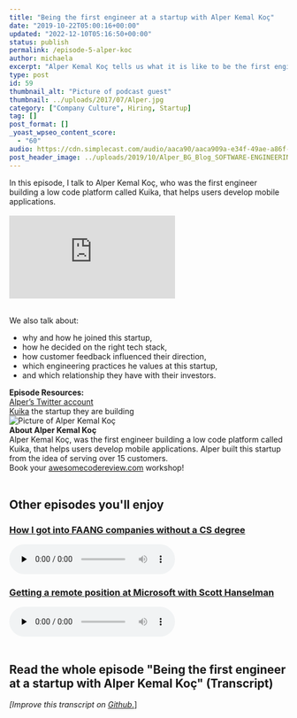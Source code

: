 ```yaml
---
title: "Being the first engineer at a startup with Alper Kemal Koç"
date: "2019-10-22T05:00:16+00:00"
updated: "2022-12-10T05:16:50+00:00"
status: publish
permalink: /episode-5-alper-koc
author: michaela
excerpt: "Alper Kemal Koç tells us what it is like to be the first engineer in a startup."
type: post
id: 59
thumbnail_alt: "Picture of podcast guest"
thumbnail: ../uploads/2017/07/Alper.jpg
category: ["Company Culture", Hiring, Startup]
tag: []
post_format: []
_yoast_wpseo_content_score:
  - "60"
audio: https://cdn.simplecast.com/audio/aaca90/aaca909a-e34f-49ae-a86f-f59e4fa807f0/ed21c78c-d730-4143-9d78-ec4679786d9c/alper-koc-ready_tc.mp3
post_header_image: ../uploads/2019/10/Alper_BG_Blog_SOFTWARE-ENGINEERING-Unlocked.jpg
---
```


<div class="episode-about">
In this episode, I talk to Alper Kemal Koç, who was the first engineer building a low code platform called Kuika, that helps users develop mobile applications.
<br/><br/>
<div class="video-container">
<iframe class="video" src="https://www.youtube-nocookie.com/embed/SjLwUQqh-Us" title="YouTube video player" frameborder="0" allow="accelerometer; autoplay; clipboard-write; encrypted-media; gyroscope; picture-in-picture" allowfullscreen></iframe>
</div>
<br/>

We also talk about:

<ul>
<li> why and how he joined this startup,</li>
<li> how he decided on the right tech stack,</li>
<li> how customer feedback influenced their direction,</li>
<li> which engineering practices he values at this startup,</li>
<li> and which relationship they have with their investors.</li>
</ul>
</div>
<div class=" episode-links">
<b>Episode Resources:</b><br/>
<a href="https://twitter.com/alperkemalkoc">Alper’s Twitter account</a><br/>
<a href="https://www.kuika.com/">Kuika</a> the startup they are building<br/>
</div>

<div class="row pt-2 align-items-center">
<div class="col-4 guest-picture">
<img src="../uploads/2017/07/Alper.jpg" alt="Picture of Alper Kemal Koç"/>
</div>
<div class="col-8 guest-about">
<b>About Alper Kemal Koç</b><br/>
Alper Kemal Koç, was the first engineer building a low code platform called Kuika, that helps users develop mobile applications. Alper built this startup from the idea of serving over 15 customers.
<!-- can you check if i did this correctly -->
</div>
</div>

<div class="sponsorship">
Book your <a href="https://www.michaelagreiler.com/workshops">awesomecodereview.com</a> workshop!
</div>
<br/>
<div>
  <h2>Other episodes you'll enjoy</h2>
    <div class="row-md-6">
      <div class="row g-0 border rounded overflow-hidden flex-md-row mb-4 shadow-sm h-md-250 position-relative">
          <div class="col p-4 d-flex flex-column position-static">
            <h3 class="mb-0"><a href="https://software-engineering-unlocked.com/faang-job-without-cs-degree/">How I got into FAANG companies without a CS degree</a></h3>
  <audio controls preload="none">
                <source src="https://cdn.simplecast.com/audio/aaca909a-e34f-49ae-a86f-f59e4fa807f0/episodes/2ec3af9e-9a17-4ccd-95df-0e9b1a03ecc6/audio/66ec2bf9-b1d0-4ae3-868e-9017bb8cc4ee/default_tc.mp3" />
              </audio>
          </div>
        </div>
      </div>
    <div class="row-md-6">
      <div class="row g-0 border rounded overflow-hidden flex-md-row mb-4 shadow-sm h-md-250 position-relative">
          <div class="col p-4 d-flex flex-column position-static">
            <h3 class="mb-0"><a href="https://software-engineering-unlocked.com/episode-2-scott-hanselman/">Getting a remote position at Microsoft with Scott Hanselman</a></h3>
  <audio controls preload="none">
                <source src="https://cdn.simplecast.com/audio/aaca90/aaca909a-e34f-49ae-a86f-f59e4fa807f0/b94c57a5-9afe-4853-be2f-b4d147fb62bf/scott_episode2_ready_tc.mp3" />
              </audio>
          </div>
        </div>
      </div>
</div>
<br/>

## Read the whole episode "Being the first engineer at a startup with Alper Kemal Koç" (Transcript)

_\[Improve this transcript on [Github](https://github.com/mgreiler/se-unlocked/tree/master/Transcripts)_[.](https://github.com/mgreiler/se-unlocked/tree/master/Transcripts)\]
